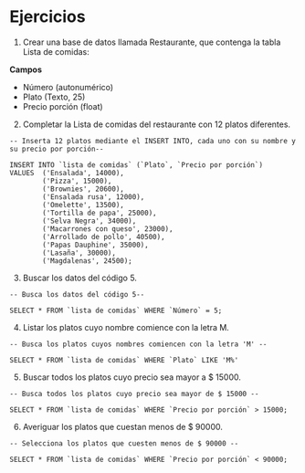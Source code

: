 # Ejercicios


1) Crear una base de datos llamada Restaurante, que contenga la tabla Lista de comidas:

**Campos**

  - Número (autonumérico)
  - Plato (Texto, 25)
  - Precio porción (float)

2) Completar la Lista de comidas del restaurante con 12 platos diferentes.

```
-- Inserta 12 platos mediante el INSERT INTO, cada uno con su nombre y su precio por porción--

INSERT INTO `lista de comidas` (`Plato`, `Precio por porción`) 
VALUES 	('Ensalada', 14000), 
        ('Pizza', 15000),
        ('Brownies', 20600),
        ('Ensalada rusa', 12000),
        ('Omelette', 13500),
        ('Tortilla de papa', 25000),
        ('Selva Negra', 34000),
        ('Macarrones con queso', 23000),
        ('Arrollado de pollo', 40500),
        ('Papas Dauphine', 35000),
        ('Lasaña', 30000),
        ('Magdalenas', 24500);

```

3) Buscar los datos del código 5.

```
-- Busca los datos del código 5--

SELECT * FROM `lista de comidas` WHERE `Número` = 5;

```

4) Listar los platos cuyo nombre comience con la letra M.

```
-- Busca los platos cuyos nombres comiencen con la letra 'M' --

SELECT * FROM `lista de comidas` WHERE `Plato` LIKE 'M%'

```

5) Buscar todos los platos cuyo precio sea mayor a $ 15000.

```
-- Busca todos los platos cuyo precio sea mayor de $ 15000 --

SELECT * FROM `lista de comidas` WHERE `Precio por porción` > 15000;

```

6) Averiguar los platos que cuestan menos de $ 90000.

```
-- Selecciona los platos que cuesten menos de $ 90000 --

SELECT * FROM `lista de comidas` WHERE `Precio por porción` < 90000;

```
